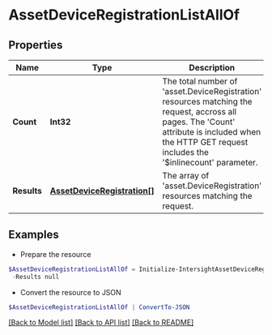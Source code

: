 # AssetDeviceRegistrationListAllOf
## Properties

Name | Type | Description | Notes
------------ | ------------- | ------------- | -------------
**Count** | **Int32** | The total number of &#39;asset.DeviceRegistration&#39; resources matching the request, accross all pages. The &#39;Count&#39; attribute is included when the HTTP GET request includes the &#39;$inlinecount&#39; parameter. | [optional] 
**Results** | [**AssetDeviceRegistration[]**](AssetDeviceRegistration.md) | The array of &#39;asset.DeviceRegistration&#39; resources matching the request. | [optional] 

## Examples

- Prepare the resource
```powershell
$AssetDeviceRegistrationListAllOf = Initialize-IntersightAssetDeviceRegistrationListAllOf  -Count null `
 -Results null
```

- Convert the resource to JSON
```powershell
$AssetDeviceRegistrationListAllOf | ConvertTo-JSON
```

[[Back to Model list]](../README.md#documentation-for-models) [[Back to API list]](../README.md#documentation-for-api-endpoints) [[Back to README]](../README.md)

